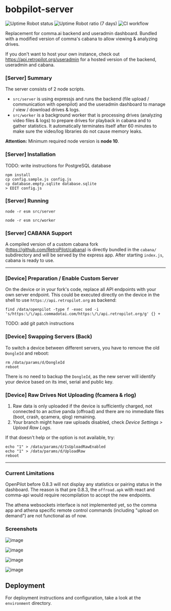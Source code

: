 # bobpilot-server

![Uptime Robot status](https://img.shields.io/uptimerobot/status/m791143178-df355c13f922c35db89054b0)
![Uptime Robot ratio (7 days)](https://img.shields.io/uptimerobot/ratio/7/m791143178-df355c13f922c35db89054b0)
![CI workflow](https://github.com/RetroPilot/retropilot-server/actions/workflows/ci.yml/badge.svg)

Replacement for comma.ai backend and useradmin dashboard. Bundled with a modified version of comma's cabana to allow viewing & analyzing drives.

If you don't want to host your own instance, check out https://api.retropilot.org/useradmin for a hosted version of the backend, useradmin and cabana.

### [Server] Summary

The server consists of 2 node scripts.

- `src/server` is using expressjs and runs the backend (file upload / communication with openpilot) and the useradmin dashboard to manage / view / download drives & logs.
- `src/worker` is a background worker that is processing drives (analyzing video files & logs) to prepare drives for playback in cabana and to gather statistics. It automatically terminates itself after 60 minutes to make sure the video/log libraries do not cause memory leaks.

**Attention:** Minimum required node version is **node 10**.

### [Server] Installation

TODO: write instructions for PostgreSQL database

```
npm install
cp config.sample.js config.js
cp database.empty.sqlite database.sqlite
> EDIT config.js
```


### [Server] Running

```
node -r esm src/server
```
```
node -r esm src/worker
```


### [Server] CABANA Support

A compiled version of a custom cabana fork (https://github.com/RetroPilot/cabana) is directly bundled in the `cabana/` subdirectory and will be served by the express app. After starting `index.js`, cabana is ready to use.

-----


### [Device] Preparation / Enable Custom Server

On the device or in your fork's code, replace all API endpoints with your own server endpoint. 
This could be executed directly on the device in the shell to use `https://api.retropilot.org` as backend:

```
find /data/openpilot -type f -exec sed -i 's/https:\/\/api.commadotai.com/https:\/\/api.retropilot.org/g' {} +
```

TODO: add git patch instructions

### [Device] Swapping Servers (Back)
To switch a device between different servers, you have to remove the old `DongleId` and reboot:

```
rm /data/params/d/DongleId
reboot
```

There is no need to backup the `DongleId`, as the new server will identify your device based on its imei, serial and public key.

### [Device] Raw Drives Not Uploading (fcamera & rlog)

1. Raw data is only uploaded if the device is sufficiently charged, not connected to an active panda (offroad) and there are no immediate files (boot, crash, qcamera, qlog) remaining.<br>
2. Your branch might have raw uploads disabled, check *Device Settings > Upload Raw Logs*.

If that doesn't help or the option is not available, try:

```
echo "1" > /data/params/d/IsUploadRawEnabled
echo "1" > /data/params/d/UploadRaw
reboot
```

-----


### Current Limitations
OpenPilot before 0.8.3 will not display any statistics or pairing status in the dashboard.
The reason is that pre 0.8.3, the `offroad.apk` with react and comma-api would require recompilation to accept the new endpoints.

The athena websockets interface is not implemented yet, so the comma app and athena specific remote control commands (including "upload on demand") are not functional as of now.


### Screenshots

![image](https://user-images.githubusercontent.com/48515354/118385101-6bd64780-b60c-11eb-899d-bcb0b32e2939.png)

![image](https://user-images.githubusercontent.com/48515354/118385092-4ba68880-b60c-11eb-987e-2ca801b56caa.png)

![image](https://user-images.githubusercontent.com/48515354/118385075-2a459c80-b60c-11eb-976c-bc331a609391.png)

![image](https://user-images.githubusercontent.com/48515354/118385084-37fb2200-b60c-11eb-8d3e-6db458827808.png)


## Deployment

For deployment instructions and configuration, take a look at the `environment` directory.
